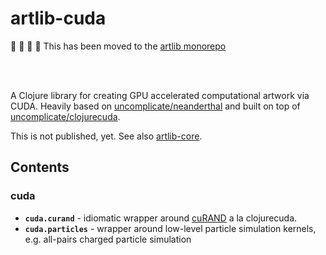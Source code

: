 # artlib-cuda

:rotating_light: :rotating_light: :rotating_light: :rotating_light:
This has been moved to the [artlib monorepo](https://github.com/sdedovic/artlib)

</br>
</br>

A Clojure library for creating GPU accelerated computational artwork via CUDA. Heavily based on [uncomplicate/neanderthal](https://github.com/uncomplicate/neanderthal) and built on top of [uncomplicate/clojurecuda](https://github.com/uncomplicate/clojurecuda).

This is not published, yet. See also [artlib-core](https://github.com/sdedovic/artlib-core).

## Contents
### cuda
- **`cuda.curand`** - idiomatic wrapper around [cuRAND](https://developer.nvidia.com/curand) a la clojurecuda. 
- **`cuda.particles`** - wrapper around low-level particle simulation kernels, e.g. all-pairs charged particle simulation
